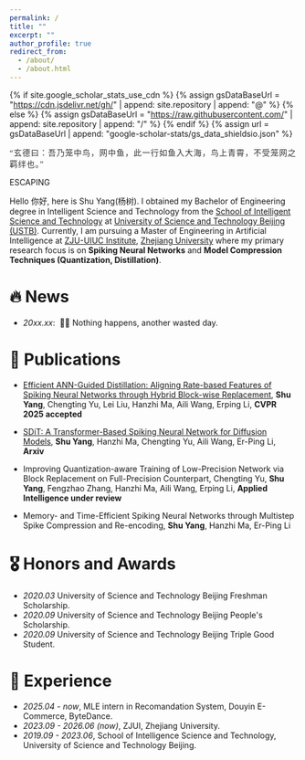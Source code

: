 ```yaml
---
permalink: /
title: ""
excerpt: ""
author_profile: true
redirect_from: 
  - /about/
  - /about.html
---
```


{% if site.google_scholar_stats_use_cdn %}
{% assign gsDataBaseUrl = "https://cdn.jsdelivr.net/gh/" | append: site.repository | append: "@" %}
{% else %}
{% assign gsDataBaseUrl = "https://raw.githubusercontent.com/" | append: site.repository | append: "/" %}
{% endif %}
{% assign url = gsDataBaseUrl | append: "google-scholar-stats/gs_data_shieldsio.json" %}

<span class='anchor' id='about-me'></span>
<span style="font-family: '楷体', 'KaiTi', serif; font-size: 14px; color: #333; letter-spacing: 1px;">“玄德曰：吾乃笼中鸟，网中鱼，此一行如鱼入大海，鸟上青霄，不受笼网之羁绊也。”</span>

ESCAPING

Hello 你好, here is Shu Yang(杨树).
I obtained my Bachelor of Engineering degree in Intelligent Science and Technology from the [School of Intelligent Science and Technology](https://ai.ustb.edu.cn/) at [University of Science and Technology Beijing (USTB)](https://ustb.edu.cn). Currently, I am pursuing a Master of Engineering in Artificial Intelligence at [ZJU-UIUC Institute](https://zjui.intl.zju.edu.cn/), [Zhejiang University](https://www.zju.edu.cn/) where my primary research focus is on **Spiking Neural Networks** and **Model Compression Techniques (Quantization, Distillation)**.


# 🔥 News
- *20xx.xx*: &nbsp;🎉🎉 Nothing happens, another wasted day.

# 📝 Publications 

- [Efficient ANN-Guided Distillation: Aligning Rate-based Features of Spiking Neural Networks through Hybrid Block-wise Replacement](https://openaccess.thecvf.com/content/CVPR2025/html/Yang_Efficient_ANN-Guided_Distillation_Aligning_Rate-based_Features_of_Spiking_Neural_Networks_CVPR_2025_paper.html), **Shu Yang**, Chengting Yu, Lei Liu, Hanzhi Ma, Aili Wang, Erping Li, **CVPR 2025 accepted**

- [SDiT: A Transformer-Based Spiking Neural
Network for Diffusion Models](https://arxiv.org/abs/2402.11588), **Shu Yang**, Hanzhi Ma, Chengting Yu, Aili Wang, Er-Ping Li, **Arxiv**

- Improving Quantization-aware Training of Low-Precision Network via Block Replacement on Full-Precision Counterpart, Chengting Yu, **Shu Yang**, Fengzhao Zhang, Hanzhi Ma, Aili Wang, Erping Li, **Applied Intelligence under review**

- Memory- and Time-Efficient Spiking Neural Networks through Multistep Spike Compression and Re-encoding, **Shu Yang**, Hanzhi Ma, Er-Ping Li




# 🎖 Honors and Awards
- *2020.03* University of Science and Technology Beijing Freshman Scholarship. 
- *2020.09* University of Science and Technology Beijing People's Scholarship.
- *2020.09* University of Science and Technology Beijing Triple Good Student.

# 📖 Experience
- *2025.04 - now*, MLE intern in Recomandation System, Douyin E-Commerce, ByteDance. 
- *2023.09 - 2026.06 (now)*, ZJUI, Zhejiang University. 
- *2019.09 - 2023.06*, School of Intelligence Science and Technology, University of Science and Technology Beijing. 

